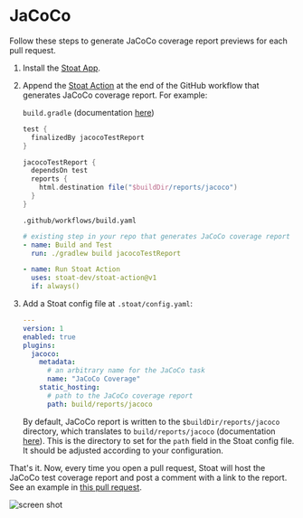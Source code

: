 # JaCoCo

Follow these steps to generate JaCoCo coverage report previews for each pull request.

1. Install the [Stoat App](https://github.com/apps/stoat-app).

2. Append the [Stoat Action](https://github.com/stoat-dev/stoat-action) at the end of the GitHub workflow that generates JaCoCo coverage report. For example:

    `build.gradle` (documentation [here](https://docs.gradle.org/current/userguide/jacoco_plugin.html#sec:jacoco_getting_started))
    ```groovy
    test {
      finalizedBy jacocoTestReport
    }

    jacocoTestReport {
      dependsOn test
      reports {
        html.destination file("$buildDir/reports/jacoco")
      }
    }
    ```

    `.github/workflows/build.yaml`
    ```yaml
    # existing step in your repo that generates JaCoCo coverage report
    - name: Build and Test
      run: ./gradlew build jacocoTestReport

    - name: Run Stoat Action
      uses: stoat-dev/stoat-action@v1
      if: always()
    ```

3. Add a Stoat config file at `.stoat/config.yaml`:

    ```yaml
    ---
    version: 1
    enabled: true
    plugins:
      jacoco:
        metadata:
          # an arbitrary name for the JaCoCo task
          name: "JaCoCo Coverage"
        static_hosting:
          # path to the JaCoCo coverage report
          path: build/reports/jacoco
    ```

   By default, JaCoCo report is written to the `$buildDir/reports/jacoco` directory, which translates to `build/reports/jacoco` (documentation [here](https://docs.gradle.org/current/userguide/jacoco_plugin.html#sec:configuring_the_jacoco_plugin)). This is the directory to set for the `path` field in the Stoat config file. It should be adjusted according to your configuration.

That's it. Now, every time you open a pull request, Stoat will host the JaCoCo test coverage report and post a comment with a link to the report. See an example in [this pull request](https://github.com/stoat-dev/examples/pull/1).

![screen shot](https://user-images.githubusercontent.com/1933157/204403456-1e3dc522-a68c-41ee-a288-997451718eff.png)
